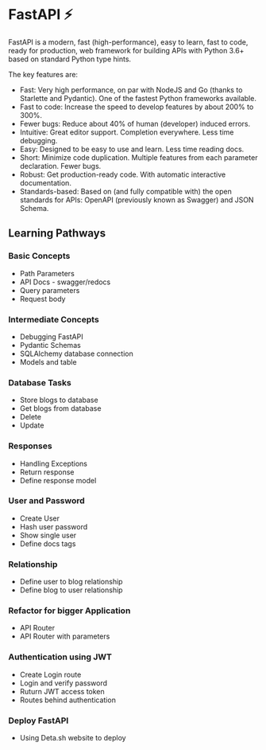 # FastAPI ⚡

FastAPI is a modern, fast (high-performance), easy to learn, fast to code, ready for production, web framework for building APIs with Python 3.6+ based on standard Python type hints.

The key features are:
 - Fast: Very high performance, on par with NodeJS and Go (thanks to Starlette and Pydantic). One of the fastest Python frameworks available.
 - Fast to code: Increase the speed to develop features by about 200% to 300%.
 - Fewer bugs: Reduce about 40% of human (developer) induced errors.
 - Intuitive: Great editor support. Completion everywhere. Less time debugging.
 - Easy: Designed to be easy to use and learn. Less time reading docs.
 - Short: Minimize code duplication. Multiple features from each parameter declaration. Fewer bugs.
 - Robust: Get production-ready code. With automatic interactive documentation.
 - Standards-based: Based on (and fully compatible with) the open standards for APIs: OpenAPI (previously known as Swagger) and JSON Schema.
 
## Learning Pathways
### Basic Concepts
  - Path Parameters
  - API Docs - swagger/redocs
  - Query parameters
  - Request body

### Intermediate Concepts
  - Debugging FastAPI
  - Pydantic Schemas
  - SQLAlchemy database connection
  - Models and table

### Database Tasks
  - Store blogs to database
  - Get blogs from database
  - Delete
  - Update
 
### Responses
  - Handling Exceptions
  - Return response
  - Define response model

### User and Password
  - Create User
  - Hash user password
  - Show single user
  - Define docs tags
 
### Relationship
  - Define user to blog relationship
  - Define blog to user relationship

### Refactor for bigger Application
  - API Router
  - API Router with parameters

### Authentication using JWT
  - Create Login route
  - Login and verify password
  - Ruturn JWT access token
  - Routes behind authentication

### Deploy FastAPI
  - Using Deta.sh website to deploy
